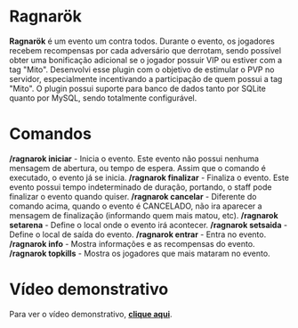 # Ragnarök

**Ragnarök** é um evento um contra todos. Durante o evento, os jogadores recebem recompensas por cada adversário que derrotam, sendo possível obter uma bonificação adicional se o jogador possuir VIP ou estiver com a tag "Mito". Desenvolvi esse plugin com o objetivo de estimular o PVP no servidor, especialmente incentivando a participação de quem possui a tag "Mito". O plugin possui suporte para banco de dados tanto por SQLite quanto por MySQL, sendo totalmente configurável.

# Comandos

**/ragnarok iniciar** - Inicia o evento. Este evento não possui nenhuma mensagem de abertura, ou tempo de espera. Assim que o comando é executado, o evento já se inicia.
**/ragnarok finalizar** - Finaliza o evento. Este evento possui tempo indeterminado de duração, portando, o staff pode finalizar o evento quando quiser.
**/ragnarok cancelar** - Diferente do comando acima, quando o evento é CANCELADO, não ira aparecer a mensagem de finalização (informando quem mais matou, etc).
**/ragnarok setarena** - Define o local onde o evento irá acontecer.
**/ragnarok setsaida** - Define o local de saída do evento.
**/ragnarok entrar** - Entra no evento.
**/ragnarok info** - Mostra informações e as recompensas do evento.
**/ragnarok topkills** - Mostra os jogadores que mais mataram no evento.

# Vídeo demonstrativo

Para ver o vídeo demonstrativo, **[clique aqui](https://www.youtube.com/watch?v=G8nniDdeC30&ab_channel=EduardoMendes)**.

